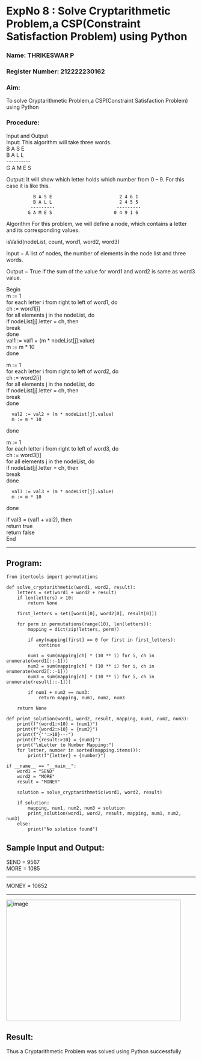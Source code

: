 <h1>ExpNo 8 : Solve Cryptarithmetic Problem,a CSP(Constraint Satisfaction Problem) using Python</h1> 
<h3>Name: THRIKESWAR P        </h3>
<h3>Register Number: 212222230162      </h3>
<H3>Aim:</H3>
<p>
    To solve Cryptarithmetic Problem,a CSP(Constraint Satisfaction Problem) using Python
</p>
<h3>Procedure:</h3>
Input and Output
<br>Input:
This algorithm will take three words.
<br> B A S E<br>
    B A L L<br>
           ----------<br>
           G A M E S<br>

Output:
It will show which letter holds which number from 0 – 9.
For this case it is like this.

              B A S E                         2 4 6 1
              B A L L                         2 4 5 5
             ---------                       ---------
            G A M E S                       0 4 9 1 6
Algorithm
For this problem, we will define a node, which contains a letter and its corresponding values.<br>

isValid(nodeList, count, word1, word2, word3)<br>

Input − A list of nodes, the number of elements in the node list and three words.<br>

Output − True if the sum of the value for word1 and word2 is same as word3 value.<br>

Begin<br>
   m := 1<br>
   for each letter i from right to left of word1, do<br>
      ch := word1[i]<br>
      for all elements j in the nodeList, do<br>
         if nodeList[j].letter = ch, then<br>
            break<br>
      done<br>
      val1 := val1 + (m * nodeList[j].value)<br>
      m := m * 10<br>
   done<br>

   m := 1<br>
   for each letter i from right to left of word2, do<br>
      ch := word2[i]<br>
      for all elements j in the nodeList, do<br>
         if nodeList[j].letter = ch, then<br>
            break<br>
      done<br>

      val2 := val2 + (m * nodeList[j].value)
      m := m * 10
   done<br>

   m := 1<br>
   for each letter i from right to left of word3, do<br>
      ch := word3[i]<br>
      for all elements j in the nodeList, do<br>
         if nodeList[j].letter = ch, then<br>
            break<br>
      done<br>

      val3 := val3 + (m * nodeList[j].value)
      m := m * 10
   done<br>

   if val3 = (val1 + val2), then<br>
      return true<br>
   return false<br>
End<br>
<hr>

<h2>Program:</h2>

```
from itertools import permutations

def solve_cryptarithmetic(word1, word2, result):
    letters = set(word1 + word2 + result)
    if len(letters) > 10:
        return None
    
    first_letters = set([word1[0], word2[0], result[0]])
    
    for perm in permutations(range(10), len(letters)):
        mapping = dict(zip(letters, perm))
        
        if any(mapping[first] == 0 for first in first_letters):
            continue
            
        num1 = sum(mapping[ch] * (10 ** i) for i, ch in enumerate(word1[::-1]))
        num2 = sum(mapping[ch] * (10 ** i) for i, ch in enumerate(word2[::-1]))
        num3 = sum(mapping[ch] * (10 ** i) for i, ch in enumerate(result[::-1]))
        
        if num1 + num2 == num3:
            return mapping, num1, num2, num3
    
    return None

def print_solution(word1, word2, result, mapping, num1, num2, num3):
    print(f"{word1:>10} = {num1}")
    print(f"{word2:>10} = {num2}")
    print(f"{'':>10}---")
    print(f"{result:>10} = {num3}")
    print("\nLetter to Number Mapping:")
    for letter, number in sorted(mapping.items()):
        print(f"{letter} = {number}")

if __name__ == "__main__":
    word1 = "SEND"
    word2 = "MORE"
    result = "MONEY"
    
    solution = solve_cryptarithmetic(word1, word2, result)
    
    if solution:
        mapping, num1, num2, num3 = solution
        print_solution(word1, word2, result, mapping, num1, num2, num3)
    else:
        print("No solution found")
```

<h2>Sample Input and Output:</h2>
SEND = 9567<br>
MORE = 1085<br>
<hr>
MONEY = 10652<br>
<hr>
<img width="464" height="323" alt="image" src="https://github.com/user-attachments/assets/feab4a56-ad9b-4dfb-903f-1b36a8c2641a" />

<h2>Result:</h2>
<p> Thus a Cryptarithmetic Problem was solved using Python successfully</p>
